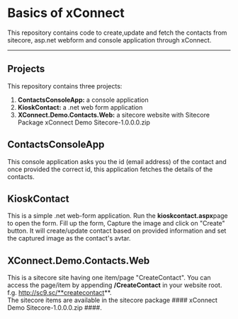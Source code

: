 # Basics of xConnect

This repository contains code to create,update and fetch the contacts from  sitecore, asp.net webform and console application through xConnect.

---

## Projects
This repository contains three projects:

1. **ContactsConsoleApp:** a console application
2. **KioskContact:** a .net web form application
3. **XConnect.Demo.Contacts.Web:** a sitecore website with Sitecore Package xConnect Demo Sitecore-1.0.0.0.zip

## ContactsConsoleApp
This console application asks you the id (email address) of the contact and once provided the correct id, this application fetches the details of the contacts.

## KioskContact
This is a simple .net web-form application. Run the **kioskcontact.aspx**page to open the form. Fill up the form, Capture the image and click on "Create" button.
It will create/update contact based on provided information and set the captured image as the contact's avtar.

## XConnect.Demo.Contacts.Web
This is a sitecore site having one item/page "CreateContact". You can access the page/item by appending **/CreateContact** in your website root. 
f.g. http://sc9.sc/**createcontact**.  
The sitecore items are available in the sitecore package #### xConnect Demo Sitecore-1.0.0.0.zip ####.
